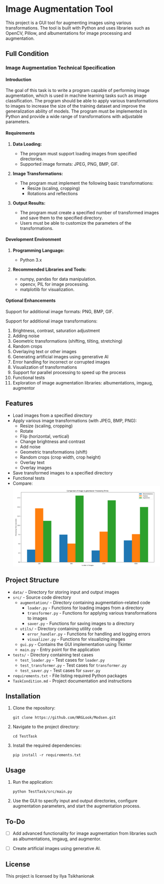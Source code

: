 # Image Augmentation Tool

This project is a GUI tool for augmenting images using various transformations. The tool is built with Python and uses libraries such as OpenCV, Pillow, and albumentations for image processing and augmentation.

## Full Condition

### Image Augmentation Technical Specification

#### Introduction

The goal of this task is to write a program capable of performing image augmentation, which is used in machine learning tasks such as image classification. The program should be able to apply various transformations to images to increase the size of the training dataset and improve the generalization ability of models. The program must be implemented in Python and provide a wide range of transformations with adjustable parameters.

#### Requirements

1. **Data Loading:**
   - The program must support loading images from specified directories.
   - Supported image formats: JPEG, PNG, BMP, GIF.

2. **Image Transformations:**
   - The program must implement the following basic transformations:
     - Resize (scaling, cropping)
     - Rotations and reflections

3. **Output Results:**
   - The program must create a specified number of transformed images and save them to the specified directory.
   - Users must be able to customize the parameters of the transformations.

#### Development Environment

1. **Programming Language:**
   - Python 3.x

2. **Recommended Libraries and Tools:**
   - numpy, pandas for data manipulation.
   - opencv, PIL for image processing.
   - matplotlib for visualization.

#### Optional Enhancements

Support for additional image formats: PNG, BMP, GIF.

Support for additional image transformations:
1. Brightness, contrast, saturation adjustment
2. Adding noise
3. Geometric transformations (shifting, tilting, stretching)
4. Random crops
5. Overlaying text or other images
6. Generating artificial images using generative AI
7. Error handling for incorrect or corrupted images
8. Visualization of transformations
9. Support for parallel processing to speed up the process
10. Functional tests
11. Exploration of image augmentation libraries: albumentations, imgaug, augmentor

## Features

- Load images from a specified directory
- Apply various image transformations (with JPEG, BMP, PNG):
  - Resize (scaling, cropping)
  - Rotate
  - Flip (horizontal, vertical)
  - Change brightness and contrast
  - Add noise
  - Geometric transformations (shift)
  - Random crops (crop width, crop height)
  - Overlay text
  - Overlay images
- Save transformed images to a specified directory
- Functional tests
- Compare:![img.png](img.png)

## Project Structure

- `data/` - Directory for storing input and output images
- `src/` - Source code directory
  - `augmentation/` - Directory containing augmentation-related code
    - `loader.py` - Functions for loading images from a directory
    - `transformer.py` - Functions for applying various transformations to images
    - `saver.py` - Functions for saving images to a directory
  - `utils/` - Directory containing utility code
    - `error_handler.py` - Functions for handling and logging errors
    - `visualizer.py` - Functions for visualizing images
  - `gui.py` - Contains the GUI implementation using Tkinter
  - `main.py` - Entry point for the application
- `tests/` - Directory containing test cases
  - `test_loader.py` - Test cases for `loader.py`
  - `test_transformer.py` - Test cases for `transformer.py`
  - `test_saver.py` - Test cases for `saver.py`
- `requirements.txt` - File listing required Python packages
- `TaskCondition.md` - Project documentation and instructions

## Installation

1. Clone the repository:
    ```
    git clone https://github.com/NRGLook/Modsen.git
    ```

2. Navigate to the project directory:
    ```
    cd TestTask
    ```

3. Install the required dependencies:
    ```
    pip install -r requirements.txt
    ```

## Usage

1. Run the application:
    ```
    python TestTask/src/main.py
    ```

2. Use the GUI to specify input and output directories, configure augmentation parameters, and start the augmentation process.


## To-Do

- [ ] Add advanced functionality for image augmentation from libraries such as albumentations, imgaug, and augmentor.
- [ ] Create artificial images using generative AI.


## License

This project is licensed by Ilya Tsikhanionak
